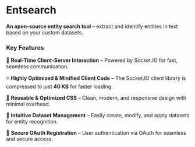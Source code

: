 # **Entsearch**  

**An open-source entity search tool** – extract and identify entities in text based on your custom datasets.  

### **Key Features**  
🚀 **Real-Time Client-Server Interaction** – Powered by Socket.IO for fast, seamless communication.  

⚡ **Highly Optimized & Minified Client Code** – The Socket.IO client library is compressed to just **40 KB** for faster loading.  

🎨 **Reusable & Optimized CSS** – Clean, modern, and responsive design with minimal overhead.  

📂 **Intuitive Dataset Management** – Easily create, modify, and apply datasets for entity recognition.  

🔐 **Secure OAuth Registration** – User authentication via OAuth for seamless and secure access.  

